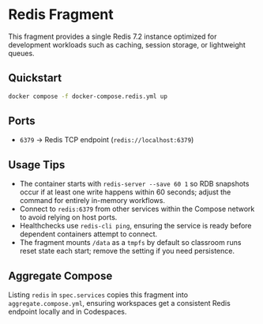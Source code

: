 # Redis Fragment

This fragment provides a single Redis 7.2 instance optimized for development workloads such as caching, session storage, or lightweight queues.

## Quickstart

```bash
docker compose -f docker-compose.redis.yml up
```

## Ports

- `6379` → Redis TCP endpoint (`redis://localhost:6379`)

## Usage Tips

- The container starts with `redis-server --save 60 1` so RDB snapshots occur if at least one write happens within 60 seconds; adjust the command for entirely in-memory workflows.
- Connect to `redis:6379` from other services within the Compose network to avoid relying on host ports.
- Healthchecks use `redis-cli ping`, ensuring the service is ready before dependent containers attempt to connect.
- The fragment mounts `/data` as a `tmpfs` by default so classroom runs reset state each start; remove the setting if you need persistence.

## Aggregate Compose

Listing `redis` in `spec.services` copies this fragment into `aggregate.compose.yml`, ensuring workspaces get a consistent Redis endpoint locally and in Codespaces.
